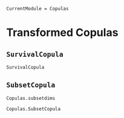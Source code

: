 ```@meta
CurrentModule = Copulas
```

# Transformed Copulas 


## `SurvivalCopula`

```@docs
SurvivalCopula
```

## `SubsetCopula`

```@docs
Copulas.subsetdims
```

```@docs
Copulas.SubsetCopula
```